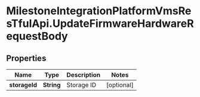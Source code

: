 # MilestoneIntegrationPlatformVmsResTfulApi.UpdateFirmwareHardwareRequestBody

## Properties
Name | Type | Description | Notes
------------ | ------------- | ------------- | -------------
**storageId** | **String** | Storage ID | [optional] 
